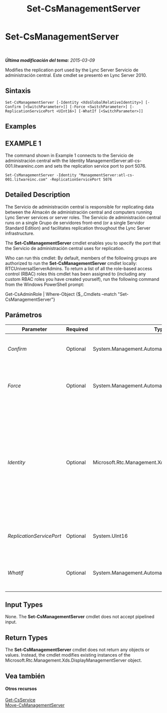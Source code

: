 ﻿---
title: Set-CsManagementServer
TOCTitle: Set-CsManagementServer
ms:assetid: 6607580d-f111-4dff-961a-71525bf2e482
ms:mtpsurl: https://technet.microsoft.com/es-es/library/Gg398465(v=OCS.15)
ms:contentKeyID: 48275491
ms.date: 01/07/2017
mtps_version: v=OCS.15
ms.translationtype: HT
---

# Set-CsManagementServer

 

_**Última modificación del tema:** 2015-03-09_

Modifies the replication port used by the Lync Server Servicio de administración central. Este cmdlet se presentó en Lync Server 2010.

## Sintaxis

    Set-CsManagementServer [-Identity <XdsGlobalRelativeIdentity>] [-Confirm [<SwitchParameter>]] [-Force <SwitchParameter>] [-ReplicationServicePort <UInt16>] [-WhatIf [<SwitchParameter>]]

## Examples

## EXAMPLE 1

The command shown in Example 1 connects to the Servicio de administración central with the Identity ManagementServer:atl-cs-001.litwareinc.com and sets the replication service port to port 5076.

    Set-CsManagementServer -Identity "ManagementServer:atl-cs-001.litwareinc.com" -ReplicationServicePort 5076

## Detailed Description

The Servicio de administración central is responsible for replicating data between the Almacén de administración central and computers running Lync Server services or server roles. The Servicio de administración central runs on a single Grupo de servidores front-end (or a single Servidor Standard Edition) and facilitates replication throughout the Lync Server infrastructure.

The **Set-CsManagementServer** cmdlet enables you to specify the port that the Servicio de administración central uses for replication.

Who can run this cmdlet: By default, members of the following groups are authorized to run the **Set-CsManagementServer** cmdlet locally: RTCUniversalServerAdmins. To return a list of all the role-based access control (RBAC) roles this cmdlet has been assigned to (including any custom RBAC roles you have created yourself), run the following command from the Windows PowerShell prompt:

Get-CsAdminRole | Where-Object {$\_.Cmdlets –match "Set-CsManagementServer"}

## Parámetros


<table>
<colgroup>
<col style="width: 25%" />
<col style="width: 25%" />
<col style="width: 25%" />
<col style="width: 25%" />
</colgroup>
<thead>
<tr class="header">
<th>Parameter</th>
<th>Required</th>
<th>Type</th>
<th>Description</th>
</tr>
</thead>
<tbody>
<tr class="odd">
<td><p><em>Confirm</em></p></td>
<td><p>Optional</p></td>
<td><p>System.Management.Automation.SwitchParameter</p></td>
<td><p>Se le pedirá confirmación antes de ejecutar el comando.</p></td>
</tr>
<tr class="even">
<td><p><em>Force</em></p></td>
<td><p>Optional</p></td>
<td><p>System.Management.Automation.SwitchParameter</p></td>
<td><p>Suppresses the display of any non-fatal error message that might occur when running the command.</p></td>
</tr>
<tr class="odd">
<td><p><em>Identity</em></p></td>
<td><p>Optional</p></td>
<td><p>Microsoft.Rtc.Management.Xds.XdsGlobalRelativeIdentity</p></td>
<td><p>Unique identifier for the Servicio de administración central. For example: -Identity &quot;ManagementServer:atl-cs-001.litwareinc.com&quot;.</p>
<p>Note that you can leave off the prefix &quot;ManagementServer:&quot; when specifying a Servidor de administración central. For example: -Identity &quot;atl-cs-001.litwareinc.com&quot;.</p></td>
</tr>
<tr class="even">
<td><p><em>ReplicationServicePort</em></p></td>
<td><p>Optional</p></td>
<td><p>System.UInt16</p></td>
<td><p>Port number for the replication port used by the Servicio de administración central.</p></td>
</tr>
<tr class="odd">
<td><p><em>WhatIf</em></p></td>
<td><p>Optional</p></td>
<td><p>System.Management.Automation.SwitchParameter</p></td>
<td><p>Describe qué sucedería si se ejecutara el comando sin ejecutarlo realmente.</p></td>
</tr>
</tbody>
</table>


## Input Types

None. The **Set-CsManagementServer** cmdlet does not accept pipelined input.

## Return Types

The **Set-CsManagementServer** cmdlet does not return any objects or values. Instead, the cmdlet modifies existing instances of the Microsoft.Rtc.Management.Xds.DisplayManagementServer object.

## Vea también

#### Otros recursos

[Get-CsService](get-csservice.md)  
[Move-CsManagementServer](move-csmanagementserver.md)

